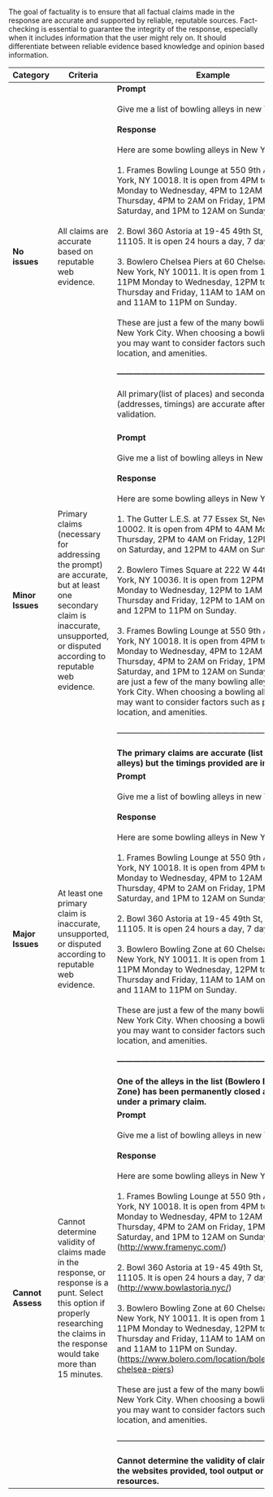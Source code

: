 The goal of factuality is to ensure that all factual claims made in the response are accurate and supported by reliable, reputable sources. Fact-checking is essential to guarantee the integrity of the response, especially when it includes information that the user might rely on. It should differentiate between reliable evidence based knowledge and opinion based information.

| **Category**      | **Criteria**                                                                                                                                                                            | **Example**                                                                                                                                                                                                                                                                                                                                                                                                                                                                                                                                                                                                                                                                                                                                                                                                                                                                                                                                                                                                                                                                                                                                                                                |
| ----------------- | --------------------------------------------------------------------------------------------------------------------------------------------------------------------------------------- | ------------------------------------------------------------------------------------------------------------------------------------------------------------------------------------------------------------------------------------------------------------------------------------------------------------------------------------------------------------------------------------------------------------------------------------------------------------------------------------------------------------------------------------------------------------------------------------------------------------------------------------------------------------------------------------------------------------------------------------------------------------------------------------------------------------------------------------------------------------------------------------------------------------------------------------------------------------------------------------------------------------------------------------------------------------------------------------------------------------------------------------------------------------------------------------------ |
| **No issues**     | All claims are accurate based on reputable web evidence.                                                                                                                                | **Prompt** <br /><br />Give me a list of bowling alleys in new York.<br /><br /> **Response** <br /><br /> Here are some bowling alleys in New York: <br /><br />1. Frames Bowling Lounge at 550 9th Ave, New York, NY 10018. It is open from 4PM to 11PM Monday to Wednesday, 4PM to 12AM on Thursday, 4PM to 2AM on Friday, 1PM to 2AM on Saturday, and 1PM to 12AM on Sunday. <br /><br />2. Bowl 360 Astoria at 19-45 49th St, Astoria, NY 11105. It is open 24 hours a day, 7 days a week.<br /><br /> 3. Bowlero Chelsea Piers at 60 Chelsea Piers, New York, NY 10011. It is open from 12PM to 11PM Monday to Wednesday, 12PM to 1AM on Thursday and Friday, 11AM to 1AM on Saturday, and 11AM to 11PM on Sunday. <br /><br />These are just a few of the many bowling alleys in New York City. When choosing a bowling alley, you may want to consider factors such as price, location, and amenities.<br /><br /> **———————————————————————**<br /><br />All primary(list of places) and secondary claims (addresses, timings) are accurate after thorough validation.<br /><br />                                                                                                |
| **Minor Issues**  | Primary claims (necessary for addressing the prompt) are accurate, but at least one secondary claim is inaccurate, unsupported, or disputed according to reputable web evidence.        | **Prompt** <br /><br />Give me a list of bowling alleys in New York. <br /><br />**Response** <br /><br />Here are some bowling alleys in New York:<br /><br /> 1. The Gutter L.E.S. at 77 Essex St, New York, NY 10002. It is open from 4PM to 4AM Monday to Thursday, 2PM to 4AM on Friday, 12PM to 4AM on Saturday, and 12PM to 4AM on Sunday. <br /><br /> 2. Bowlero Times Square at 222 W 44th St, New York, NY 10036. It is open from 12PM to 11PM Monday to Wednesday, 12PM to 1AM on Thursday and Friday, 12PM to 1AM on Saturday, and 12PM to 11PM on Sunday. <br /><br />3. Frames Bowling Lounge at 550 9th Ave, New York, NY 10018. It is open from 4PM to 11PM Monday to Wednesday, 4PM to 12AM on Thursday, 4PM to 2AM on Friday, 1PM to 2AM on Saturday, and 1PM to 12AM on Sunday. These are just a few of the many bowling alleys in New York City. When choosing a bowling alley, you may want to consider factors such as price, location, and amenities.<br /><br /> ——————————————————————— <br /><br />**The primary claims are accurate (list of bowling alleys) but the timings provided are inaccurate.**                                                        |
| **Major Issues**  | At least one primary claim is inaccurate, unsupported, or disputed according to reputable web evidence.                                                                                 | **Prompt** <br /><br /> Give me a list of bowling alleys in new York.<br /><br /> **Response** <br /><br />Here are some bowling alleys in New York: <br /><br />1. Frames Bowling Lounge at 550 9th Ave, New York, NY 10018. It is open from 4PM to 11PM Monday to Wednesday, 4PM to 12AM on Thursday, 4PM to 2AM on Friday, 1PM to 2AM on Saturday, and 1PM to 12AM on Sunday. <br /><br /> 2. Bowl 360 Astoria at 19-45 49th St, Astoria, NY 11105. It is open 24 hours a day, 7 days a week.<br /><br /> 3. Bowlero Bowling Zone at 60 Chelsea Piers, New York, NY 10011. It is open from 12PM to 11PM Monday to Wednesday, 12PM to 1AM on Thursday and Friday, 11AM to 1AM on Saturday, and 11AM to 11PM on Sunday. <br /><br />These are just a few of the many bowling alleys in New York City. When choosing a bowling alley, you may want to consider factors such as price, location, and amenities. <br /><br />**———————————————————————** <br /><br /> **One of the alleys in the list (Bowlero Bowling Zone) has been permanently closed and comes under a primary claim.**                                                                                                  |
| **Cannot Assess** | Cannot determine validity of claims made in the response, or response is a punt. Select this option if properly researching the claims in the response would take more than 15 minutes. | **Prompt** <br /><br />Give me a list of bowling alleys in new York. <br /><br />**Response** <br /><br /> Here are some bowling alleys in New York:<br /><br /> 1. Frames Bowling Lounge at 550 9th Ave, New York, NY 10018. It is open from 4PM to 11PM Monday to Wednesday, 4PM to 12AM on Thursday, 4PM to 2AM on Friday, 1PM to 2AM on Saturday, and 1PM to 12AM on Sunday. (http://www.framenyc.com/)<br /><br /> 2. Bowl 360 Astoria at 19-45 49th St, Astoria, NY 11105. It is open 24 hours a day, 7 days a week. (http://www.bowlastoria.nyc/)<br /><br /> 3. Bowlero Bowling Zone at 60 Chelsea Piers, New York, NY 10011. It is open from 12PM to 11PM Monday to Wednesday, 12PM to 1AM on Thursday and Friday, 11AM to 1AM on Saturday, and 11AM to 11PM on Sunday. (https://www.bolero.com/location/bolero-chelsea-piers) <br /><br /> These are just a few of the many bowling alleys in New York City. When choosing a bowling alley, you may want to consider factors such as price, location, and amenities.<br /><br /> ———————————————————————- <br /><br />**Cannot determine the validity of claims through the websites provided, tool output or other resources.** |